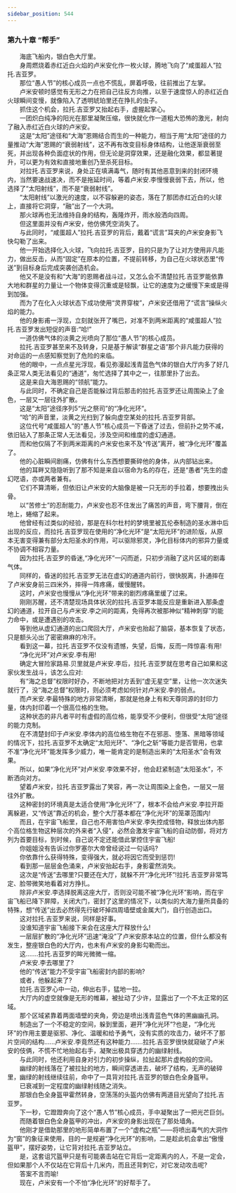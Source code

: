 ```yaml
---
sidebar_position: 544
---
```

### 第九十章 “帮手”  


　　海底飞船内，银白色大厅里。  
　　身周燃烧着赤红近白火焰的卢米安化作一枚火球，腾地飞向了“咸蛋超人”拉托.吉亚罗。  
　　那位“愚人节”的核心成员一点也不慌乱，屏着呼吸，往前推出了左掌。  
　　卢米安顿时感觉有无形之力在把自己往反方向推，以至于速度惊人的赤红近白火球瞬间变慢，就像陷入了透明琥珀里还在挣扎的虫子。  
　　抓住这个机会，拉托.吉亚罗又抬起右手，虚握起掌心。  
　　一团炽白纯净的阳光在那里凝聚压缩，很快就化作一道粗大恐怖的激光，射向了融入赤红近白火球的卢米安。  
　　这是“太阳”途径和“大海”恩赐结合而生的一种能力，相当于用“太阳”途径的力量推动“大海”恩赐的“衰弱射线”，这不再有改变目标身体结构，让他逐渐衰弱至死，并出现各种负面症状的作用，但无论是洞穿效果，还是融化效果，都显著提升，可以更为有效和直接地重创乃至杀死目标。  
　　对拉托.吉亚罗来说，身处正在填满毒气，随时有其他恶意到来的封闭环境内，当然要速战速决，而不是拖延时间，等着卢米安.李慢慢衰弱下去，所以，他选择了“太阳射线”，而不是“衰弱射线”。  
　　“太阳射线”以激光的速度，以不容躲避的姿态，落在了那团赤红近白的火球上，直接将它洞穿，“融”出了一个大洞。  
　　那火球再也无法维持自身的结构，轰隆炸开，雨水般洒向四周。  
　　但这里面并没有卢米安，他仿佛凭空消失了。  
　　与此同时，“咸蛋超人”拉托.吉亚罗的背后，戴着“谎言”耳夹的卢米安身影飞快勾勒了出来。  
　　他一开始选择化入火球，飞向拉托.吉亚罗，目的只是为了让对方使用非凡能力，做出反击，从而“固定”在原本的位置，不提前转移，为自己在火球状态里“传送”到目标身后完成突袭创造机会。  
　　他又不是没有和“大海”的恩赐者战斗过，又怎么会不清楚拉托.吉亚罗能依靠大地和群星的力量让一个物体变得沉重或是轻飘，让它的速度为之缓慢下来或是得到加强。  
　　而为了在化入火球状态下成功使用“灵界穿梭”，卢米安还借用了“谎言”操纵火焰的能力。  
　　他的身影甫一浮现，立刻就张开了嘴巴，对准不到两米距离的“咸蛋超人”拉托.吉亚罗发出短促的声音:“哈!”  
　　一道仿佛气体的淡黄之光喷向了那位“愚人节”的核心成员。  
　　拉托.吉亚罗甚至来不及转身，只是基于解读“群星之语”那个非凡能力获得的对命运的一点感知察觉到了危险的来临。  
　　他的眼中，一点点星光浮现，看见弥漫起浅青蓝色气体的银白大厅内多了好几条正常人类无法看见的“通道”，匆忙选择了其中之一，往那里扑了出去。  
　　这是来自大海恩赐的“领航”能力。  
　　与此同时，不确定自己是否能躲过背后那击的拉托.吉亚罗还让周围染上了金色，一层又一层往外扩散。  
　　这是“太阳”途径序列5“光之祭司”的“净化光环”。  
　　“哈”的声音里，淡黄之光扫到了躲向虚空某处的拉托.吉亚罗背部。  
　　这位代号“咸蛋超人”的“愚人节”核心成员一下昏迷了过去，但前扑之势不减，依旧钻入了那条正常人无法看见，涉及空间和维度的虚幻通道。  
　　而和他仅隔了不到两米距离的卢米安也来不及“传送”离开，被“净化光环”覆盖了。  
　　他的心脏瞬间剧痛，仿佛有什么东西想要撕碎他的身体，从内部钻出来。  
　　他的耳畔又隐隐听到了那不知是来自以宿命为名的存在，还是“愚者”先生的虚幻呓语，亦或两者兼有。  
　　它们不算清晰，但依旧让卢米安的大脑像是被一只无形的手拉着，想要拽出头骨。  
　　以“苦修士”的忍耐能力，卢米安也忍不住发出了痛苦的声音，弯下腰背，倒在地上，蜷缩了起来。  
　　他曾经有过类似的经验，那是在科尔杜村的梦境里被瓦伦泰制造的圣水淋中后出现的反应，而拉托.吉亚罗现在使用的“净化光环”是“太阳光环”的进阶版，从原本无害变得兼有部分太阳圣水的作用，可以驱除邪灵，净化目标体内的邪异力量或不协调不相容力量。  
　　因为拉托.吉亚罗的昏迷,“净化光环”一闪而逝，只初步消融了这片区域的剧毒气体。  
　　同样的，昏迷的拉托.吉亚罗无法在虚幻的通道内前行，很快脱离，扑通摔在了卢米安身前三四米外，摔得一阵疼痛，缓慢醒转。  
　　这时，卢米安也慢慢从“净化光环”带来的剧烈疼痛里缓了过来。  
　　刚刚苏醒，还不清楚现场具体状况的拉托.吉亚罗本能反应是重新进入那条虚幻的通道，拉开自己与卢米安.李之间的距离，免得再次被那神似“精神刺穿”的能力命中，或是遭遇别的攻击。  
　　等到他从虚幻通道的出口爬回大厅，卢米安也抬起了脑袋，基本恢复了状态，只是额头沁出了密密麻麻的冷汗。  
　　看到这一幕，拉托.吉亚罗不仅没有遗憾，失望，后悔，反而一阵惊喜:有用!  
　　“净化光环”对卢米安.李有用!  
　　确定大冒险家路易.贝里就是卢米安.李后，拉托.吉亚罗就在思考自己如果和这家伙发生战斗，该怎么应对:  
　　有“海之总督”权限时好办，不断地把对方丢到“虚无星空”里，让他一次次迷失就行了，没“海之总督”权限时，则必须考虑如何针对卢米安.李的弱点。  
　　而卢米安.李最特殊的地方非常清晰，那就是他身上有和天尊同源的封印力量，体内封印着一个很高位格的生物。  
　　这种状态的非凡者平时有虚假的高位格，能享受不少便利，但很受“太阳”途径的能力克制。  
　　在不清楚封印于卢米安.李体内的高位格生物在不在邪恶、堕落、黑暗等领域的情况下，拉托.吉亚罗不太确定“太阳光环”、“净化之斩”等能力是否管用，也拿不准“净化光环”能发挥多少威力，唯一能肯定的是制造出来的“太阳圣水”会有效果。  
　　所以，如果“净化光环”对卢米安.李效果不好，他会赶紧制造“太阳圣水”，不断洒向对方。  
　　望着卢米安，拉托.吉亚罗露出了笑容，再一次让周围染上金色，一层又一层往外扩散。  
　　这种密封的环境真是太适合使用“净化光环”了，根本不会给卢米安.李拉开距离躲避，又“传送”靠近的机会，整个大厅基本都在“净化光环”的笼罩范围内!  
　　而且，在宇宙飞船里，自己也不用害怕卢米安.李失控成怪物，释放出体内那个高位格生物这种层次的外来者“入侵”，必然会激发宇宙飞船的自动防御，将对方列为首要目标，到时候，自己说不定还能借此掌控住宇宙飞船!  
　　你姐姐没有告诉过你罗塞尔大帝曾经说过一句话吗?  
　　你依靠什么获得特殊，变得强大，就必将因它而受到惩罚!  
　　看到那一层层金色涌来，卢米安抬起右手，身影霍然消失。  
　　这次是“传送”去哪里?只要还在大厅，就躲不开“净化光环”!拉托.吉亚罗非常笃定、脸带微笑地看着对方挣扎。  
　　除非卢米安.李选择脱离这座大厅，否则没可能不被“净化光环”影响，而在宇宙飞船已降下屏障，关闭大门，密封了这里的情况下，以类似的大海力量所具备的特殊，想“传送”出去必然得先行破坏掉四周墙壁或金属大门，自行创造出口。  
　　这对拉托.吉亚罗来说，同样是好事。  
　　没谁知道宇宙飞船接下来会在这座大厅释放什么!  
　　一层层扩散的“净化光环”迅速“淹没”了卢米安原本站立的位置，但什么都没有发生，整座银白色的大厅内，也未有卢米安的身影勾勒而出。  
　　这.…...拉托.吉亚罗的眸光微微一缩。  
　　卢米安.李去哪里了?  
　　他的“传送”能力不受宇宙飞船密封内部的影响?  
　　或者，他躲起来了?  
　　拉托.吉亚罗心中一动，伸出右手，猛地一拉。  
　　大厅内的虚空就像是无形的帷幕，被扯动了少许，显露出了一个不太正常的区域。  
　　那个区域紧靠着两面墙壁的夹角，旁边是喷出浅青蓝色气体的黑幽幽孔洞。  
　　制造出了一个不稳定的空间，躲到里面，避开“净化光环”?也是，“净化光环”的作用主要是驱邪、净化、温暖和给予勇气，没有实质的攻击力，破坏不了那片空间的结构......卢米安.李竟然还有这种能力…….拉托.吉亚罗很快就窥破了卢米安的伎俩，不慌不忙地抬起右手，凝聚出极具穿透力的幽绿射线。  
　　与此同时，他还利用自身对引力的初步操纵，拉扯起那片虚构般的空间。  
　　幽绿的射线落在了被拉扯的地方，瞬间穿透进去，破坏了结构，无声的破碎里，幽绿的射线继续往前，命中了一具背对拉托.吉亚罗的银白色全身盔甲。  
　　已衰减到一定程度的幽绿射线随之消失。  
　　那银白色全身盔甲霍然转身，空荡荡的头盔内仿佛有两道目光望向了拉托.吉亚罗。  
　　下一秒，它蹬蹬奔向了这个“愚人节”核心成员，手中凝聚出了一把光芒巨剑。  
　　而随着银白色全身盔甲的冲出，卢米安的身影出现在了那处墙角。  
　　他刚才是借助那里的地形简单布置了一个“虚构之瓶”——将喷出毒气的大洞作为“窗”的象征来使用，目的一是规避“净化光环”的影响，二是趁此机会拿出“傲慢盔甲”，摆好姿势，让它背对拉托.吉亚罗站立。  
　　是，这套诅咒盔甲只是有可能袭击站在它背后一定距离内的人，不是一定会，但如果那个人不仅站在它背后十几米内，而且还背刺它，对它发动攻击呢?  
　　答案不言而喻!  
　　现在，卢米安有一个不怕“净化光环”的好帮手了。  
